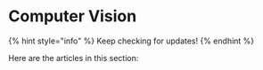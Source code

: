 # Computer Vision

{% hint style="info" %}
Keep checking for updates!
{% endhint %}

Here are the articles in this section:
